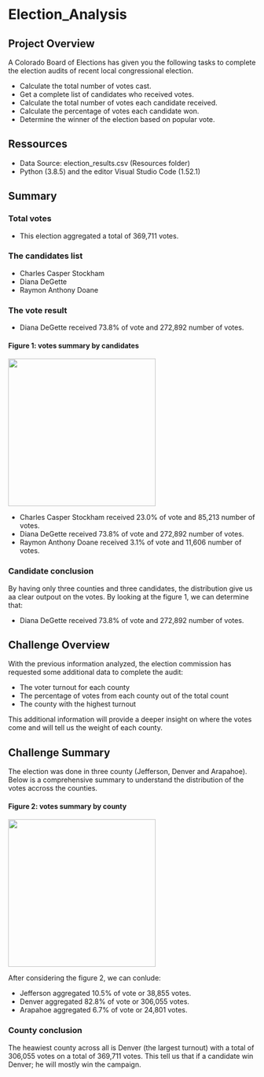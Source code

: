 # Election_Analysis

## Project Overview

A Colorado Board of Elections has given you the following tasks to complete the election audits of recent local congressional election.

- Calculate the total number of votes cast.
- Get a complete list of candidates who received votes.
- Calculate the total number of votes each candidate received.
- Calculate the percentage of votes each candidate won.
- Determine the winner of the election based on popular vote.

## Ressources

- Data Source: election_results.csv (Resources folder)
- Python (3.8.5) and the editor Visual Studio Code (1.52.1)

## Summary

### Total votes

- This election aggregated a total of 369,711 votes.

### The candidates list

- Charles Casper Stockham
- Diana DeGette
- Raymon Anthony Doane

### The vote result
- Diana DeGette received 73.8% of vote and 272,892 number of votes.


#### Figure 1: votes summary by candidates

<img src="https://github.com/poboisvert/Election_Analysis/blob/main/Ressources/Statistics.png" width="300" />

- Charles Casper Stockham received 23.0% of vote and 85,213 number of votes.
- Diana DeGette received 73.8% of vote and 272,892 number of votes.
- Raymon Anthony Doane received 3.1% of vote and 11,606 number of votes.

### Candidate conclusion

By having only three counties and three candidates, the distribution give us aa clear outpout on the votes. By looking at the figure 1, we can determine that:

- Diana DeGette received 73.8% of vote and 272,892 number of votes.

## Challenge Overview

With the previous information analyzed, the election commission has requested some additional data to complete the audit:

- The voter turnout for each county
- The percentage of votes from each county out of the total count
- The county with the highest turnout

This additional information will provide a deeper insight on where the votes come and will tell us the weight of each county.

## Challenge Summary

The election was done in three county (Jefferson, Denver and Arapahoe). Below is a comprehensive summary to understand the distribution of the votes accross the counties.

#### Figure 2: votes summary by county

<img src="https://github.com/poboisvert/Election_Analysis/blob/main/Ressources/election_analysis.png" width="300" />

After considering the figure 2, we can conlude: 

- Jefferson aggregated 10.5% of vote or 38,855 votes.
- Denver aggregated 82.8% of vote or 306,055 votes.
- Arapahoe aggregated 6.7% of vote or 24,801 votes.

### County conclusion
The heawiest county across all is Denver (the largest turnout) with a total of 306,055 votes on a total of 369,711 votes. This tell us that if a candidate win Denver; he will mostly win the campaign.
